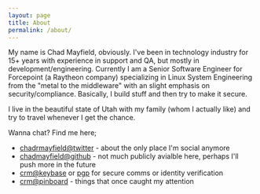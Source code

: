```yaml
---
layout: page
title: About
permalink: /about/
---
```


My name is Chad Mayfield, obviously. I've been in technology industry for 15+ years with experience in support and QA, but mostly in development/engineering.  Currently I am a Senior Software Engineer for Forcepoint (a Raytheon company) specializing in Linux System Engineering from the "metal to the middleware" with an slight emphasis on security/compliance.  Basically, I build stuff and then try to make it secure.

I live in the beautiful state of Utah with my family (whom I actually like) and try to travel whenever I get the chance.

Wanna chat? Find me here;

* [chadrmayfield@twitter](https://twitter.com/chadrmayfield) - about the only place I'm social anymore
* [chadmayfield@github](https://github.com/chadmayfield) - not much publicly avialble here, perhaps I'll push more in the future
* [crm@keybase](https://keybase.io/crm) or [pgp](https://pgp.mit.edu/pks/lookup?op=get&search=0xFB46E2A9C06971E1) for secure comms or identity verification
* [crm@pinboard](https://pinboard.in/u:crm) - things that once caught my attention
